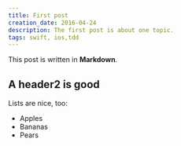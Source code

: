 ```yaml
---
title: First post
creation_date: 2016-04-24
description: The first post is about one topic.
tags: swift, ios,tdd
---
```


This post is written in **Markdown**.

## A header2 is good

Lists are nice, too:

- Apples
- Bananas
- Pears
